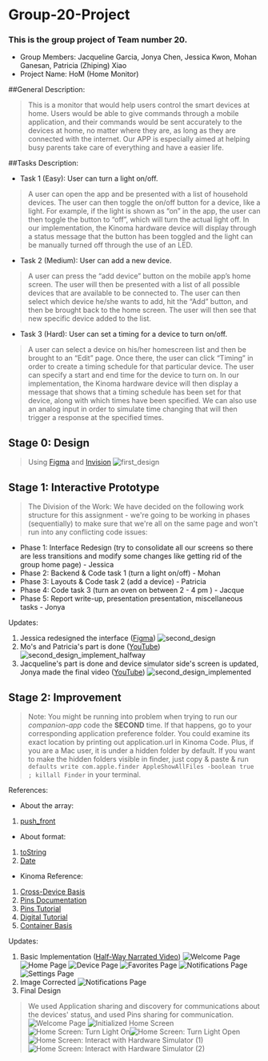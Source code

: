 # Group-20-Project

### This is the group project of Team number 20.

* Group Members: Jacqueline Garcia, Jonya Chen, Jessica Kwon, Mohan Ganesan, Patricia (Zhiping) Xiao
* Project Name: HoM (Home Monitor)

##General Description: 
> This is a monitor that would help users control the smart devices at home. Users would be able to give commands through a mobile application, and their commands would be sent accurately to the devices at home, no matter where they are, as long as they are connected with the internet. Our APP is especially aimed at helping busy parents take care of everything and have a easier life.

##Tasks Description:
* Task 1 (Easy): User can turn a light on/off.
> A user can open the app and be presented with a list of household devices. The user can then toggle the on/off button for a device, like a light. For example, if the light is shown as “on” in the app, the user can then toggle the button to “off”, which will turn the actual light off. In our implementation, the Kinoma hardware device will display through a status message that the button has been toggled and the light can be manually turned off through the use of an LED.

* Task 2 (Medium): User can add a new device.
> A user can press the “add device” button on the mobile app’s home screen. The user will then be presented with a list of all possible devices that are available to be connected to. The user can then select which device he/she wants to add, hit the “Add” button, and then be brought back to the home screen. The user will then see that new specific device added to the list.

* Task 3 (Hard): User can set a timing for a device to turn on/off.
> A user can select a device on his/her homescreen list and then be brought to an “Edit” page. Once there, the user can click “Timing” in order to create a timing schedule for that particular device. The user can specify a start and end time for the device to turn on. In our implementation, the Kinoma hardware device will then display a message that shows that a timing schedule has been set for that device, along with which times have been specified. We can also use an analog input in order to simulate time changing that will then trigger a response at the specified times.

## Stage 0: Design

> Using [Figma](https://www.figma.com/file/gpUP6uhKAOyJVdrn4yxy7nEs/LOW-FIDELITY-MOCKUP) and [Invision](https://projects.invisionapp.com/share/MN93TI05V#/screens)
> ![first_design](img/HoM_v1_design.png "The First Design")

## Stage 1: Interactive Prototype

> The Division of the Work: We have decided on the following work structure for this assignment - we're going to be working in phases (sequentially) to make sure that we're all on the same page and won't run into any conflicting code issues:
* Phase 1: Interface Redesign (try to consolidate all our screens so there are less transitions and modify some changes like getting rid of the group home page) - Jessica
* Phase 2: Backend & Code task 1 (turn a light on/off) - Mohan
* Phase 3: Layouts & Code task 2 (add a device) - Patricia
* Phase 4: Code task 3 (turn an oven on between 2 - 4 pm ) - Jacque
* Phase 5: Report write-up, presentation presentation, miscellaneous tasks - Jonya


Updates:

1. Jessica redesigned the interface ([Figma](https://www.figma.com/file/M1zJ6hF1zPVKDqP8ib8u8Xiu/HoM---v2))
![second_design](img/HoM_v2_design.png "The Second Design")
2. Mo's and Patricia's part is done ([YouTube](https://youtu.be/150_U_h_4Tg))
![second_design_implement_halfway](img/HoM_v2_design_implement_phase_1_2.png "Second Design Half-Way Implemented")
3. Jacqueline's part is done and device simulator side's screen is updated, Jonya made the final video ([YouTube](https://youtu.be/eGW4OmLUgos))
![second_design_implemented](img/HoM_v2_design_implement_phase_3.png "Second Design Implemented")


## Stage 2: Improvement

> Note: You might be running into problem when trying to run our *companion-app* code the **SECOND** time. If that happens, go to your corresponding application preference folder. You could examine its exact location by printing out application.url in Kinoma Code. Plus, if you are a Mac user, it is under a hidden folder by default. If you want to make the hidden folders visible in finder, just copy & paste & run `defaults write com.apple.finder AppleShowAllFiles -boolean true ; killall Finder` in your terminal.

References:

* About the array: 

1. [push_front](http://stackoverflow.com/questions/8159524/javascript-pushing-element-at-the-beginning-of-an-array)

* About format:

1. [toString](http://www.w3schools.com/jsref/jsref_tostring_number.asp)
2. [Date](http://www.w3schools.com/js/js_date_methods.asp)

* Kinoma Reference:

1. [Cross-Device Basis](http://kinoma.com/develop/documentation/kinomajs-tutorials/cross-device-communication/)
2. [Pins Documentation](http://kinoma.com/develop/documentation/pins/)
3. [Pins Tutorial](http://kinoma.com/develop/documentation/getting-started-with-hardware/)
4. [Digital Tutorial](http://kinoma.com/develop/documentation/tutorials/digital/)
5. [Container Basis](http://kinoma.com/develop/documentation/javascript/)

Updates:

1. Basic Implementation ([Half-Way Narrated Video](https://youtu.be/HTvIWxtB3ic))
![Welcome Page](img/HoM_v3.0_welcome.png "Welcome Page Half-Way Updated")
![Home Page](img/HoM_v3.0_home.png "Home Page Half-Way Updated")
![Device Page](img/HoM_v3.0_device.png "Device Page Half-Way Updated")
![Favorites Page](img/HoM_v3.0_favorites.png "Favorites Page Half-Way Implemented")
![Notifications Page](img/HoM_v3.0_notifications.png "Notifications Page Half-Way Implemented")
![Settings Page](img/HoM_v3.0_settings.png "Settings Page Half-Way Implemented")
2. Image Corrected
![Notifications Page](img/HoM_v3.0_image_corrected.png "The corrected image icons without White Boundaries")
3. Final Design
> We used Application sharing and discovery for communications about the devices' status, and used Pins sharing for communication.
![Welcome Page](img/HoM_v4.0_00_welcome.png "the Welcome Page")
![Initialized Home Screen](img/HoM_v4.0_01_home_00.png "the Initialized Home Screen")![Home Screen: Turn Light On](img/HoM_v4.0_01_home_01.png "the Home Screen: Turn Light On")![Home Screen: Turn Light Open](img/HoM_v4.0_01_home_02.png "tHome Screen: Turn Light Open")
![Home Screen: Interact with Hardware Simulator (1)](img/HoM_v4.0_01_home_03.png "the Home Screen: Interact with Hardware Simulator (1)")
![Home Screen: Interact with Hardware Simulator (2)](img/HoM_v4.0_01_home_04.png "the Home Screen: Interact with Hardware Simulator (2)")